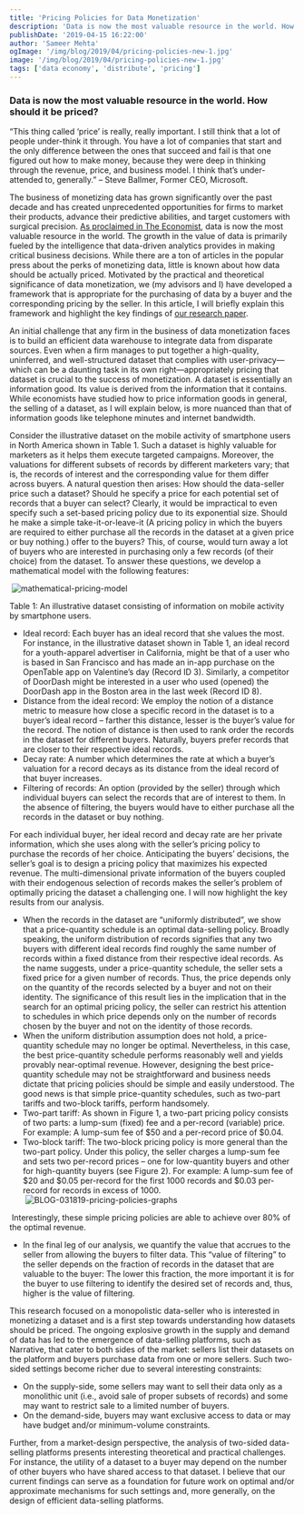 ```yaml
---
title: 'Pricing Policies for Data Monetization'
description: 'Data is now the most valuable resource in the world. How should it be priced?'
publishDate: '2019-04-15 16:22:00'
author: 'Sameer Mehta'
ogImage: '/img/blog/2019/04/pricing-policies-new-1.jpg'
image: '/img/blog/2019/04/pricing-policies-new-1.jpg'
tags: ['data economy', 'distribute', 'pricing']
---
```

### Data is now the most valuable resource in the world. How should it be priced?

“This thing called ‘price’ is really, really important. I still think that a lot of people under-think it through. You have a lot of companies that start and the only difference between the ones that succeed and fail is that one figured out how to make money, because they were deep in thinking through the revenue, price, and business model. I think that’s under-attended to, generally.” – Steve Ballmer, Former CEO, Microsoft.

The business of monetizing data has grown significantly over the past decade and has created unprecedented opportunities for firms to market their products, advance their predictive abilities, and target customers with surgical precision. [As proclaimed in The Economist](https://www.economist.com/leaders/2017/05/06/the-worlds-most-valuable-resource-is-no-longer-oil-but-data), data is now the most valuable resource in the world. The growth in the value of data is primarily fueled by the intelligence that data-driven analytics provides in making critical business decisions. While there are a ton of articles in the popular press about the perks of monetizing data, little is known about how data should be actually priced. Motivated by the practical and theoretical significance of data monetization, we (my advisors and I) have developed a framework that is appropriate for the purchasing of data by a buyer and the corresponding pricing by the seller. In this article, I will briefly explain this framework and highlight the key findings of [our research paper](https://papers.ssrn.com/sol3/papers.cfm?abstract_id=%203333296).

An initial challenge that any firm in the business of data monetization faces is to build an efficient data warehouse to integrate data from disparate sources. Even when a firm manages to put together a high-quality, uninferred, and well-structured dataset that complies with user-privacy—which can be a daunting task in its own right—appropriately pricing that dataset is crucial to the success of monetization. A dataset is essentially an information good. Its value is derived from the information that it contains. While economists have studied how to price information goods in general, the selling of a dataset, as I will explain below, is more nuanced than that of information goods like telephone minutes and internet bandwidth.

Consider the illustrative dataset on the mobile activity of smartphone users in North America shown in Table 1. Such a dataset is highly valuable for marketers as it helps them execute targeted campaigns. Moreover, the valuations for different subsets of records by different marketers vary; that is, the records of interest and the corresponding value for them differ across buyers. A natural question then arises: How should the data-seller price such a dataset? Should he specify a price for each potential set of records that a buyer can select? Clearly, it would be impractical to even specify such a set-based pricing policy due to its exponential size. Should he make a simple take-it-or-leave-it (A pricing policy in which the buyers are required to either purchase all the records in the dataset at a given price or buy nothing.) offer to the buyers? This, of course, would turn away a lot of buyers who are interested in purchasing only a few records (of their choice) from the dataset. To answer these questions, we develop a mathematical model with the following features:

 ![mathematical-pricing-model](https://solutions.narrative.io/hubfs/mathematical-pricing-model.png)

Table 1: An illustrative dataset consisting of information on mobile activity by smartphone users.

*   Ideal record: Each buyer has an ideal record that she values the most. For instance, in the illustrative dataset shown in Table 1, an ideal record for a youth-apparel advertiser in California, might be that of a user who is based in San Francisco and has made an in-app purchase on the OpenTable app on Valentine’s day (Record ID 3). Similarly, a competitor of DoorDash might be interested in a user who used (opened) the DoorDash app in the Boston area in the last week (Record ID 8).
*   Distance from the ideal record: We employ the notion of a distance metric to measure how close a specific record in the dataset is to a buyer’s ideal record – farther this distance, lesser is the buyer’s value for the record. The notion of distance is then used to rank order the records in the dataset for different buyers. Naturally, buyers prefer records that are closer to their respective ideal records.
*   Decay rate: A number which determines the rate at which a buyer’s valuation for a record decays as its distance from the ideal record of that buyer increases.
*   Filtering of records: An option (provided by the seller) through which individual buyers can select the records that are of interest to them. In the absence of filtering, the buyers would have to either purchase all the records in the dataset or buy nothing.

For each individual buyer, her ideal record and decay rate are her private information, which she uses along with the seller’s pricing policy to purchase the records of her choice. Anticipating the buyers’ decisions, the seller’s goal is to design a pricing policy that maximizes his expected revenue. The multi-dimensional private information of the buyers coupled with their endogenous selection of records makes the seller’s problem of optimally pricing the dataset a challenging one. I will now highlight the key results from our analysis.

*   When the records in the dataset are “uniformly distributed”, we show that a price-quantity schedule is an optimal data-selling policy. Broadly speaking, the uniform distribution of records signifies that any two buyers with different ideal records find roughly the same number of records within a fixed distance from their respective ideal records. As the name suggests, under a price-quantity schedule, the seller sets a fixed price for a given number of records. Thus, the price depends only on the quantity of the records selected by a buyer and not on their identity. The significance of this result lies in the implication that in the search for an optimal pricing policy, the seller can restrict his attention to schedules in which price depends only on the number of records chosen by the buyer and not on the identity of those records.
*   When the uniform distribution assumption does not hold, a price-quantity schedule may no longer be optimal. Nevertheless, in this case, the best price-quantity schedule performs reasonably well and yields provably near-optimal revenue. However, designing the best price- quantity schedule may not be straightforward and business needs dictate that pricing policies should be simple and easily understood. The good news is that simple price-quantity schedules, such as two-part tariffs and two-block tariffs, perform handsomely.
*   Two-part tariff: As shown in Figure 1, a two-part pricing policy consists of two parts: a lump-sum (fixed) fee and a per-record (variable) price. For example: A lump-sum fee of $50 and a per-record price of $0.04.
*   Two-block tariff: The two-block pricing policy is more general than the two-part policy. Under this policy, the seller charges a lump-sum fee and sets two per-record prices – one for low-quantity buyers and other for high-quantity buyers (see Figure 2). For example: A lump-sum fee of $20 and $0.05 per-record for the first 1000 records and $0.03 per-record for records in excess of 1000.  
     ![BLOG-031819-pricing-policies-graphs](https://solutions.narrative.io/hubfs/BLOG-031819-pricing-policies-graphs.jpg)

 Interestingly, these simple pricing policies are able to achieve over 80% of the optimal revenue.

*   In the final leg of our analysis, we quantify the value that accrues to the seller from allowing the buyers to filter data. This “value of filtering” to the seller depends on the fraction of records in the dataset that are valuable to the buyer: The lower this fraction, the more important it is for the buyer to use filtering to identify the desired set of records and, thus, higher is the value of filtering.

This research focused on a monopolistic data-seller who is interested in monetizing a dataset and is a first step towards understanding how datasets should be priced. The ongoing explosive growth in the supply and demand of data has led to the emergence of data-selling platforms, such as Narrative, that cater to both sides of the market: sellers list their datasets on the platform and buyers purchase data from one or more sellers. Such two-sided settings become richer due to several interesting constraints:

*   On the supply-side, some sellers may want to sell their data only as a monolithic unit (i.e., avoid sale of proper subsets of records) and some may want to restrict sale to a limited number of buyers.
*   On the demand-side, buyers may want exclusive access to data or may have budget and/or minimum-volume constraints.

Further, from a market-design perspective, the analysis of two-sided data-selling platforms presents interesting theoretical and practical challenges. For instance, the utility of a dataset to a buyer may depend on the number of other buyers who have shared access to that dataset. I believe that our current findings can serve as a foundation for future work on optimal and/or approximate mechanisms for such settings and, more generally, on the design of efficient data-selling platforms.

